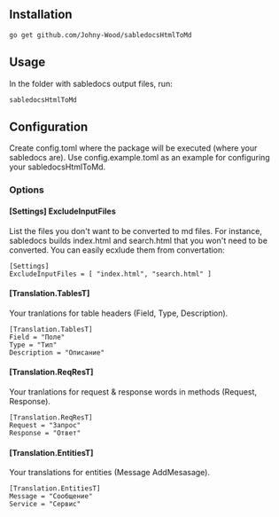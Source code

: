 ## Installation
```
go get github.com/Johny-Wood/sabledocsHtmlToMd
```
## Usage

In the folder with sabledocs output files, run:
```
sabledocsHtmlToMd
```
## Configuration

Create config.toml where the package will be executed (where your sabledocs are). Use config.example.toml as an example for configuring your sabledocsHtmlToMd.

### Options

#### [Settings] ExcludeInputFiles

List the files you don't want to be converted to md files.  For instance, sabledocs builds index.html and search.html that you won't need to be converted. You can easily ecxlude them from convertation:
```
[Settings]
ExcludeInputFiles = [ "index.html", "search.html" ]
```

#### [Translation.TablesT]
Your tranlations for table headers (Field, Type, Description).
```
[Translation.TablesT]
Field = "Поле"
Type = "Тип"
Description = "Описание"
```

#### [Translation.ReqResT]
Your tranlations for request & response words in methods (Request, Response).
```
[Translation.ReqResT]
Request = "Запрос"
Response = "Ответ"
```

#### [Translation.EntitiesT]
Your translations for entities (Message AddMesasage).
```
[Translation.EntitiesT]
Message = "Сообщение"
Service = "Сервис"
```
